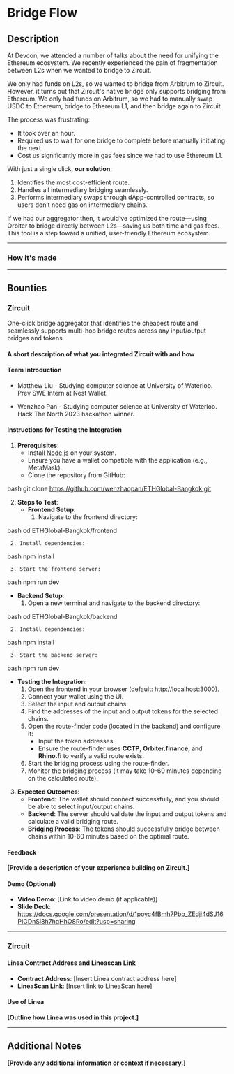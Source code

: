 # Bridge Flow

## **Description**
At Devcon, we attended a number of talks about the need for unifying the Ethereum ecosystem. We recently experienced the pain of fragmentation between L2s when we wanted to bridge to Zircuit. 

We only had funds on L2s, so we wanted to bridge from Arbitrum to Zircuit. However, it turns out that Zircuit's native bridge only supports bridging from Ethereum. We only had funds on Arbitrum, so we had to manually swap USDC to Ethereum, bridge to Ethereum L1, and then bridge again to Zircuit.

The process was frustrating:
- It took over an hour.
- Required us to wait for one bridge to complete before manually initiating the next.
- Cost us significantly more in gas fees since we had to use Ethereum L1.

With just a single click, **our solution**:
1. Identifies the most cost-efficient route.
2. Handles all intermediary bridging seamlessly.
3. Performs intermediary swaps through dApp-controlled contracts, so users don’t need gas on intermediary chains.

If we had our aggregator then, it would’ve optimized the route—using Orbiter to bridge directly between L2s—saving us both time and gas fees. This tool is a step toward a unified, user-friendly Ethereum ecosystem.

---

### How it's made

---

## Bounties

### Zircuit
One-click bridge aggregator that identifies the cheapest route and seamlessly supports multi-hop bridge routes across any input/output bridges and tokens.

#### A short description of what you integrated Zircuit with and how


#### Team Introduction
- Matthew Liu - Studying computer science at University of Waterloo. Prev SWE Intern at Nest Wallet.

- Wenzhao Pan - Studying computer science at University of Waterloo. Hack The North 2023 hackathon winner.

#### Instructions for Testing the Integration

1. **Prerequisites**:
   - Install [Node.js](https://nodejs.org/) on your system.
   - Ensure you have a wallet compatible with the application (e.g., MetaMask).
   - Clone the repository from GitHub:
     
bash
     git clone https://github.com/wenzhaopan/ETHGlobal-Bangkok.git


2. **Steps to Test**:
   - **Frontend Setup**:
     1. Navigate to the frontend directory:
        
bash
        cd ETHGlobal-Bangkok/frontend

     2. Install dependencies:
        
bash
        npm install

     3. Start the frontend server:
        
bash
        npm run dev

   - **Backend Setup**:
     1. Open a new terminal and navigate to the backend directory:
        
bash
        cd ETHGlobal-Bangkok/backend

     2. Install dependencies:
        
bash
        npm install

     3. Start the backend server:
        
bash
        npm run dev

   - **Testing the Integration**:
     1. Open the frontend in your browser (default: http://localhost:3000).
     2. Connect your wallet using the UI.
     3. Select the input and output chains.
     4. Find the addresses of the input and output tokens for the selected chains.
     5. Open the route-finder code (located in the backend) and configure it:
        - Input the token addresses.
        - Ensure the route-finder uses **CCTP**, **Orbiter.finance**, and **Rhino.fi** to verify a valid route exists.
     6. Start the bridging process using the route-finder.
     7. Monitor the bridging process (it may take 10-60 minutes depending on the calculated route).

3. **Expected Outcomes**:
   - **Frontend**: The wallet should connect successfully, and you should be able to select input/output chains.
   - **Backend**: The server should validate the input and output tokens and calculate a valid bridging route.
   - **Bridging Process**: The tokens should successfully bridge between chains within 10-60 minutes based on the optimal route.



#### Feedback
**[Provide a description of your experience building on Zircuit.]**


#### Demo (Optional)
- **Video Demo**: [Link to video demo (if applicable)]
- **Slide Deck**: https://docs.google.com/presentation/d/1poyc4fBmh7Pbp_ZEdji4dSJ16PIGDnSi8h7hqHhO8Ro/edit?usp=sharing

---
### Zircuit
#### Linea Contract Address and Lineascan Link
- **Contract Address**: [Insert Linea contract address here]
- **LineaScan Link**: [Insert link to LineaScan here]

#### Use of Linea
**[Outline how Linea was used in this project.]**

---

## Additional Notes
**[Provide any additional information or context if necessary.]**
